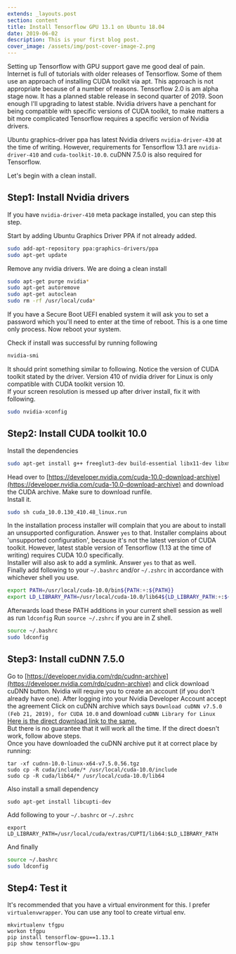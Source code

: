 ```yaml
---
extends: _layouts.post
section: content
title: Install Tensorflow GPU 13.1 on Ubuntu 18.04
date: 2019-06-02
description: This is your first blog post.
cover_image: /assets/img/post-cover-image-2.png
---
```


Setting up Tensorflow with GPU support gave me good deal of pain. Internet is full of tutorials
with older releases of Tensorflow. Some of them use an approach of installing CUDA toolkit via apt.
This approach is not appropriate because of a number of reasons. Tensorflow 2.0 is am alpha stage now.
It has a planned stable release in second quarter of 2019. Soon enough I'll upgrading to latest stable.
Nvidia drivers have a penchant for being compatible with specific versions of CUDA toolkit, to make matters 
a bit more complicated Tensorflow requires a specific version of Nvidia drivers.  

Ubuntu graphics-driver ppa has latest Nvidia drivers `nvidia-driver-430` at the time of writing. However, requirements for 
Tensorflow 13.1 are `nvidia-driver-410` and `cuda-toolkit-10.0`. cuDNN 7.5.0 is also required for Tensorflow.  

Let's begin with a clean install.

## Step1: Install Nvidia drivers

If you have `nvidia-driver-410` meta package installed, you can step this step.

Start by adding Ubuntu Graphics Driver PPA if not already added. 
```bash
sudo add-apt-repository ppa:graphics-drivers/ppa    
sudo apt-get update
```
  
Remove any nvidia drivers. We are doing a clean install

```bash
sudo apt-get purge nvidia* 
sudo apt-get autoremove 
sudo apt-get autoclean 
sudo rm -rf /usr/local/cuda*
```
If you have a Secure Boot UEFI enabled system it will ask you to set a password which
you'll need to enter at the time of reboot. This is a one time only process.
Now reboot your system.  

Check if install was successful by running following

```bash
nvidia-smi
```  
It should print something similar to following. Notice the version of CUDA toolkit stated by the driver.
Version 410 of nvidia driver for Linux is only compatible with CUDA toolkit version 10.  
If your screen resolution is messed up after driver install, fix it with following.

```bash
sudo nvidia-xconfig
```

## Step2: Install CUDA toolkit 10.0
Install the dependencies
```bash
sudo apt-get install g++ freeglut3-dev build-essential libx11-dev libxmu-dev libxi-dev libglu1-mesa libglu1-mesa-dev
```
Head over to [https://developer.nvidia.com/cuda-10.0-download-archive](https://developer.nvidia.com/cuda-10.0-download-archive)
and download the CUDA archive.  Make sure to download runfile.  
Install it.
```bash
sudo sh cuda_10.0.130_410.48_linux.run
```
In the installation process installer will complain that you are about to install an unsupported configuration.
Answer `yes` to that. Installer complains about 'unsupported configuration', because it's not the latest version of CUDA toolkit.
However, latest stable version of Tensorflow (1.13 at the time of writing) requires CUDA 10.0 specifically.  
Installer will also ask to add a symlink. Answer `yes` to that as well.  
Finally add following to your `~/.bashrc` and/or `~/.zshrc` in accordance with whichever shell you use.
```bash
export PATH=/usr/local/cuda-10.0/bin${PATH:+:${PATH}}
export LD_LIBRARY_PATH=/usr/local/cuda-10.0/lib64${LD_LIBRARY_PATH:+:${LD_LIBRARY_PATH}}
``` 
Afterwards load these PATH additions in your current shell session as well as run `ldconfig`
Run `source ~/.zshrc` if you are in Z shell.
```bash
source ~/.bashrc
sudo ldconfig
```

## Step3: Install cuDNN 7.5.0
Go to [https://developer.nvidia.com/rdp/cudnn-archive](https://developer.nvidia.com/rdp/cudnn-archive) and click download cuDNN button.
Nvidia will require you to create an account (if you don't already have one). After logging into your Nvidia Developer Account accept the agreement
Click on cuDNN archive which says `Download cuDNN v7.5.0 (Feb 21, 2019), for CUDA 10.0` and download `cuDNN Library for Linux`
[Here is the direct download link to the same.](https://developer.nvidia.com/compute/machine-learning/cudnn/secure/v7.5.0.56/prod/10.0_20190219/cudnn-10.0-linux-x64-v7.5.0.56.tgz)  
But there is no guarantee that it will work all the time. If the direct doesn't work, follow above steps.  
Once you have downloaded the cuDNN archive put it at correct place by running:

```blade
tar -xf cudnn-10.0-linux-x64-v7.5.0.56.tgz
sudo cp -R cuda/include/* /usr/local/cuda-10.0/include
sudo cp -R cuda/lib64/* /usr/local/cuda-10.0/lib64
```

Also install a small dependency 
```blade
sudo apt-get install libcupti-dev
```

Add following to your `~/.bashrc` or `~/.zshrc`
```blade
export LD_LIBRARY_PATH=/usr/local/cuda/extras/CUPTI/lib64:$LD_LIBRARY_PATH
```
And finally
```bash
source ~/.bashrc
sudo ldconfig
```

## Step4: Test it

It's recommended that you have a virtual environment for this. 
I prefer `virtualenvwrapper`. 
You can use any tool to create virtual env.
```blade
mkvirtualenv tfgpu
workon tfgpu
pip install tensorflow-gpu==1.13.1
pip show tensorflow-gpu
```
